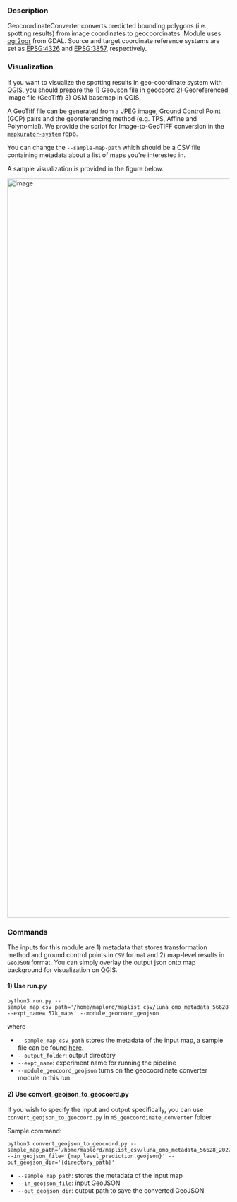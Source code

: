 ### Description
GeocoordinateConverter converts predicted bounding polygons (i.e., spotting results) from image coordinates to geocoordinates. Module uses [ogr2ogr](https://gdal.org/programs/ogr2ogr.html) from GDAL. Source and target coordinate reference systems are set as [EPSG:4326](https://epsg.io/4326) and [EPSG:3857](https://epsg.io/3857), respectively.

### Visualization 
If you want to visualize the spotting results in geo-coordinate system with QGIS, you should prepare the 1) GeoJson file in geocoord 2) Georeferenced image  file (GeoTiff) 3) OSM basemap in QGIS. 

A GeoTiff file can be generated from a JPEG image, Ground Control Point (GCP) pairs and the georeferencing method (e.g. TPS, Affine and Polynomial). We provide the script for Image-to-GeoTIFF conversion in the [`mapkurator-system`](https://github.com/knowledge-computing/mapkurator-system/blob/main/m1_geotiff/convert_image_to_geotiff.py) repo.  

You can change the `--sample-map-path` which should be a CSV file containing metadata about a list of maps you're interested in. 

A sample visualization is provided in the figure below. 

<img width="1671" alt="image" src="https://user-images.githubusercontent.com/5383572/236355342-0928704c-41f5-40c3-a42e-543bb33a5e55.png">

### Commands
The inputs for this module are 1) metadata that stores transformation method and ground control points in `CSV` format and 2) map-level results in `GeoJSON` format. You can simply overlay the output json onto map background for visualization on QGIS.

#### 1) Use run.py 
```
python3 run.py --sample_map_csv_path='/home/maplord/maplist_csv/luna_omo_metadata_56628_20220724.csv' --expt_name='57k_maps' --module_geocoord_geojson
```

where

* `--sample_map_csv_path` stores the metadata of the input map, a sample file can be found [here](https://searchworks.stanford.edu/view/ss311gz1992).
* `--output_folder`: output directory
* `--expt_name`: experiment name for running the pipeline
* `--module_geocoord_geojson` turns on the geocoordinate converter module in this run

#### 2) Use convert_geojson_to_geocoord.py

If you wish to specify the input and output specifically, you can use `convert_geojson_to_geocoord.py` in `m5_geocoordinate_converter` folder. 

Sample command: 
```
python3 convert_geojson_to_geocoord.py --sample_map_path='/home/maplord/maplist_csv/luna_omo_metadata_56628_20220724.csv' --in_geojson_file='{map_level_prediction.geojson}' --out_geojson_dir='{directory_path}' 
```

* `--sample_map_path`: stores the metadata of the input map
* `--in_geojson_file`: input GeoJSON
* `--out_geojson_dir`: output path to save the converted GeoJSON

